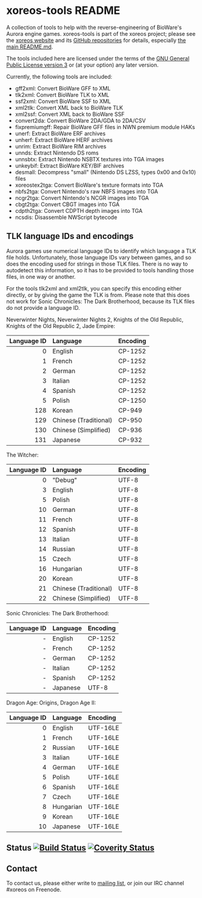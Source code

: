 xoreos-tools README
===================

A collection of tools to help with the reverse-engineering of BioWare's
Aurora engine games. xoreos-tools is part of the xoreos project; please
see the [xoreos website](https://xoreos.org/) and its [GitHub
repositories](https://github.com/xoreos) for details, especially [the
main README.md](https://github.com/xoreos/xoreos/blob/master/README.md).

The tools included here are licensed under the terms of the [GNU General
Public License version 3](https://www.gnu.org/licenses/agpl-3.0.html)
or (at your option) any later version.

Currently, the following tools are included:

* gff2xml: Convert BioWare GFF to XML
* tlk2xml: Convert BioWare TLK to XML
* ssf2xml: Convert BioWare SSF to XML
* xml2tlk: Convert XML back to BioWare TLK
* xml2ssf: Convert XML back to BioWare SSF
* convert2da: Convert BioWare 2DA/GDA to 2DA/CSV
* fixpremiumgff: Repair BioWare GFF files in NWN premium module HAKs
* unerf: Extract BioWare ERF archives
* unherf: Extract BioWare HERF archives
* unrim: Extract BioWare RIM archives
* unnds: Extract Nintendo DS roms
* unnsbtx: Extract Nintendo NSBTX textures into TGA images
* unkeybif: Extract BioWare KEY/BIF archives
* desmall: Decompress "small" (Nintendo DS LZSS, types 0x00 and 0x10) files
* xoreostex2tga: Convert BioWare's texture formats into TGA
* nbfs2tga: Convert Nintendo's raw NBFS images into TGA
* ncgr2tga: Convert Nintendo's NCGR images into TGA
* cbgt2tga: Convert CBGT images into TGA
* cdpth2tga: Convert CDPTH depth images into TGA
* ncsdis: Disassemble NWScript bytecode

TLK language IDs and encodings
------------------------------

Aurora games use numerical language IDs to identify which language a
TLK file holds. Unfortunately, those language IDs vary between games,
and so does the encoding used for strings in those TLK files. There
is no way to autodetect this information, so it has to be provided
to tools handling those files, in one way or another.

For the tools tlk2xml and xml2tlk, you can specify this encoding
either directly, or by giving the game the TLK is from. Please note
that this does not work for Sonic Chronicles: The Dark Brotherhood,
because its TLK files do not provide a language ID.

Neverwinter Nights, Neverwinter Nights 2, Knights of the Old Republic,
Knights of the Old Republic 2, Jade Empire:

| Language ID | Language              | Encoding |
|------------:|:----------------------|:---------|
|           0 | English               | CP-1252  |
|           1 | French                | CP-1252  |
|           2 | German                | CP-1252  |
|           3 | Italian               | CP-1252  |
|           4 | Spanish               | CP-1252  |
|           5 | Polish                | CP-1250  |
|         128 | Korean                | CP-949   |
|         129 | Chinese (Traditional) | CP-950   |
|         130 | Chinese (Simplified)  | CP-936   |
|         131 | Japanese              | CP-932   |

The Witcher:

| Language ID | Language              | Encoding |
|------------:|:----------------------|:---------|
|           0 | "Debug"               | UTF-8    |
|           3 | English               | UTF-8    |
|           5 | Polish                | UTF-8    |
|          10 | German                | UTF-8    |
|          11 | French                | UTF-8    |
|          12 | Spanish               | UTF-8    |
|          13 | Italian               | UTF-8    |
|          14 | Russian               | UTF-8    |
|          15 | Czech                 | UTF-8    |
|          16 | Hungarian             | UTF-8    |
|          20 | Korean                | UTF-8    |
|          21 | Chinese (Traditional) | UTF-8    |
|          22 | Chinese (Simplified)  | UTF-8    |

Sonic Chronicles: The Dark Brotherhood:

| Language ID | Language              | Encoding |
|------------:|:----------------------|:---------|
|           - | English               | CP-1252  |
|           - | French                | CP-1252  |
|           - | German                | CP-1252  |
|           - | Italian               | CP-1252  |
|           - | Spanish               | CP-1252  |
|           - | Japanese              | UTF-8    |

Dragon Age: Origins, Dragon Age II:

| Language ID | Language              | Encoding |
|------------:|:----------------------|:---------|
|           0 | English               | UTF-16LE |
|           1 | French                | UTF-16LE |
|           2 | Russian               | UTF-16LE |
|           3 | Italian               | UTF-16LE |
|           4 | German                | UTF-16LE |
|           5 | Polish                | UTF-16LE |
|           6 | Spanish               | UTF-16LE |
|           7 | Czech                 | UTF-16LE |
|           8 | Hungarian             | UTF-16LE |
|           9 | Korean                | UTF-16LE |
|          10 | Japanese              | UTF-16LE |

Status [![Build Status](https://travis-ci.org/xoreos/xoreos-tools.svg?branch=master)](https://travis-ci.org/xoreos/xoreos-tools) [![Coverity Status](https://scan.coverity.com/projects/3296/badge.svg)](https://scan.coverity.com/projects/3296)
------

Contact
-------

To contact us, please either write to [mailing list](https://xoreos.org/mailman/listinfo/xoreos-devel),
or join our IRC channel #xoreos on Freenode.
